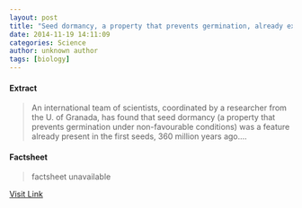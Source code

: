 ```yaml
---
layout: post
title: "Seed dormancy, a property that prevents germination, already existed 360 million years ago"
date: 2014-11-19 14:11:09
categories: Science
author: unknown author
tags: [biology]
---
```



#### Extract
>An international team of scientists, coordinated by a researcher from the U. of Granada, has found that seed dormancy (a property that prevents germination under non-favourable conditions) was a feature already present in the first seeds, 360 million years ago....

#### Factsheet
>factsheet unavailable

[Visit Link](http://phys.org/news335610663.html)


